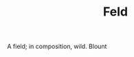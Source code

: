 ---
title: Feld
letter: F
permalink: "/definitions/bld-feld.html"
body: A field; in composition, wild. Blount
published_at: '2018-07-07'
source: Black's Law Dictionary 2nd Ed (1910)
layout: post
---